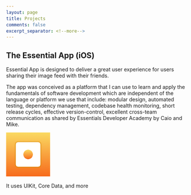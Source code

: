 ```yaml
---
layout: page
title: Projects
comments: false
excerpt_separator: <!--more-->
---
```


## The Essential App (iOS)

Essential App is designed to deliver a great user experience for users sharing their image feed with their friends.

The app was conceived as a platform that I can use to learn and apply the fundamentals of software development which are independent of the language or platform we use that include: modular design, automated testing, dependency management, codebase health monitoring, short release cycles, effective version-control, excellent cross-team communication as shared by Essentials Developer Academy by Caio and Mike.

![EssentialApp](/assets/img/images-essential-app-icons/app-icon.png "Essential App Icon")

It uses UIKit, Core Data, and more 
<!--more-->




